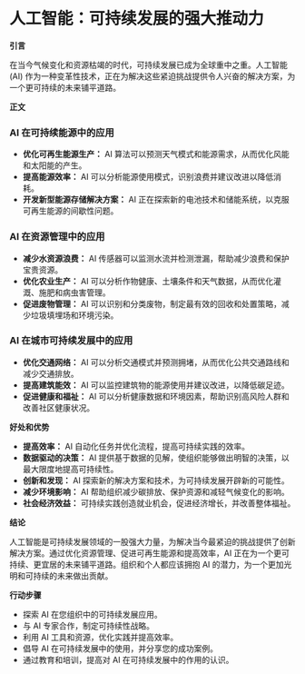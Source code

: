 # 人工智能：可持续发展的强大推动力

**引言**

在当今气候变化和资源枯竭的时代，可持续发展已成为全球重中之重。人工智能 (AI) 作为一种变革性技术，正在为解决这些紧迫挑战提供令人兴奋的解决方案，为一个更可持续的未来铺平道路。

**正文**

### AI 在可持续能源中的应用

* **优化可再生能源生产：** AI 算法可以预测天气模式和能源需求，从而优化风能和太阳能的产生。
* **提高能源效率：** AI 可以分析能源使用模式，识别浪费并建议改进以降低消耗。
* **开发新型能源存储解决方案：** AI 正在探索新的电池技术和储能系统，以克服可再生能源的间歇性问题。

### AI 在资源管理中的应用

* **减少水资源浪费：** AI 传感器可以监测水流并检测泄漏，帮助减少浪费和保护宝贵资源。
* **优化农业生产：** AI 可以分析作物健康、土壤条件和天气数据，从而优化灌溉、施肥和病虫害管理。
* **促进废物管理：** AI 可以识别和分类废物，制定最有效的回收和处置策略，减少垃圾填埋场和环境污染。

### AI 在城市可持续发展中的应用

* **优化交通网络：** AI 可以分析交通模式并预测拥堵，从而优化公共交通路线和减少交通排放。
* **提高建筑能效：** AI 可以监控建筑物的能源使用并建议改进，以降低碳足迹。
* **促进健康和福祉：** AI 可以分析健康数据和环境因素，帮助识别高风险人群和改善社区健康状况。

**好处和优势**

* **提高效率：** AI 自动化任务并优化流程，提高可持续实践的效率。
* **数据驱动的决策：** AI 提供基于数据的见解，使组织能够做出明智的决策，以最大限度地提高可持续性。
* **创新和发现：** AI 探索新的解决方案和技术，为可持续发展开辟新的可能性。
* **减少环境影响：** AI 帮助组织减少碳排放、保护资源和减轻气候变化的影响。
* **社会经济效益：** 可持续实践创造就业机会，促进经济增长，并改善整体福祉。

**结论**

人工智能是可持续发展领域的一股强大力量，为解决当今最紧迫的挑战提供了创新解决方案。通过优化资源管理、促进可再生能源和提高效率，AI 正在为一个更可持续、更宜居的未来铺平道路。组织和个人都应该拥抱 AI 的潜力，为一个更加光明和可持续的未来做出贡献。

**行动步骤**

* 探索 AI 在您组织中的可持续发展应用。
* 与 AI 专家合作，制定可持续性战略。
* 利用 AI 工具和资源，优化实践并提高效率。
* 倡导 AI 在可持续发展中的使用，并分享您的成功案例。
* 通过教育和培训，提高对 AI 在可持续发展中的作用的认识。
